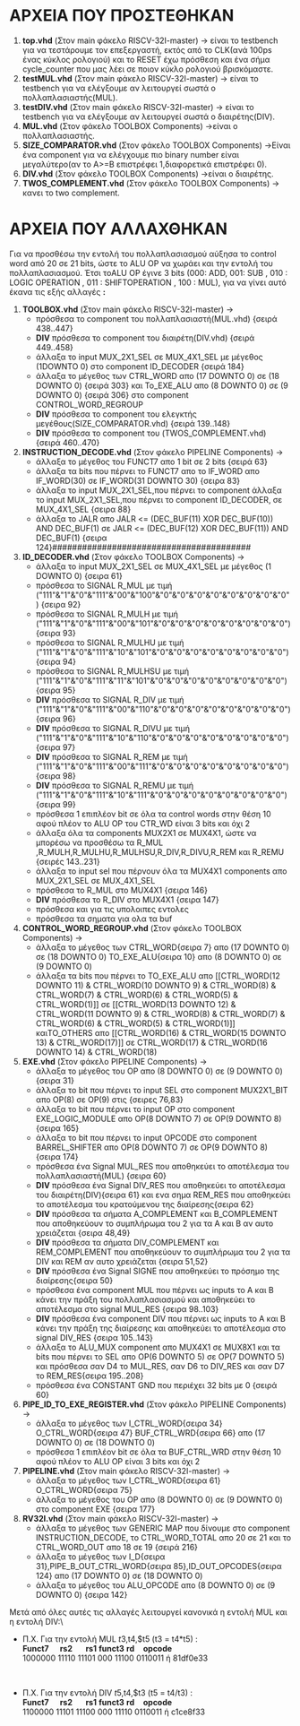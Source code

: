 # ΑΡΧΕΙΑ ΠΟΥ ΠΡΟΣΤΕΘΗΚΑΝ

1.  **top.vhd** (Στον main φάκελο RISCV-32I-master) -> είναι το testbench για να τεστάρουμε τον επεξεργαστή, εκτός από το CLK(ανά 100ps ένας κύκλος ρολογιού) και το RESET έχω πρόσθεση και ένα σήμα cycle_counter που μας λέει σε ποιον κύκλο ρολογιού βρισκόμαστε.
2. **testMUL.vhd** (Στον main φάκελο RISCV-32I-master) -> είναι το testbench για να ελέγξουμε αν λειτουργεί σωστά ο πολλαπλασιαστής(MUL).
3. **testDIV.vhd** (Στον main φάκελο RISCV-32I-master) -> είναι το testbench για να ελέγξουμε αν λειτουργεί σωστά ο διαιρέτης(DIV).
4. **MUL.vhd** (Στον φάκελο TOOLBOX Components) ->είναι ο πολλαπλασιαστής.
5. **SIZE_COMPARATOR.vhd** (Στον φάκελο TOOLBOX Components) ->Είναι ένα component για να ελέγχουμε πιο binary number είναι μεγαλύτερο(αν το Α>=Β επιστρέφει 1,διαφορετικά επιστρέφει 0).
6. **DIV.vhd** (Στον φάκελο TOOLBOX Components) ->είναι ο διαιρέτης.
7. **TWOS_COMPLEMENT.vhd** (Στον φάκελο TOOLBOX Components) -> κανει το two complement.

# ΑΡΧΕΙΑ ΠΟΥ ΑΛΛΑΧΘΗΚΑΝ
Για να προσθέσω την εντολή του πολλαπλασιασμού αύξησα το control word από 20 σε 21 bits, ώστε το ALU OP να χωράει και την εντολή του πολλαπλασιασμού. Έτσι τοALU OP έγινε 3 bits (000: ADD, 001: SUB , 010 : LOGIC OPERATION , 011 : SHIFTOPERATION , 100 : MUL), για να γίνει αυτό έκανα τις εξής αλλαγές **:**

1. **TOOLBOX.vhd** (Στον main φάκελο RISCV-32I-master) -> 
    * πρόσθεσα το component του πολλαπλασιαστή(MUL.vhd) {σειρά 438..447}
    * **DIV** πρόσθεσα το component του διαιρέτη(DIV.vhd) {σειρά 449..458}
    * άλλαξα το input MUX_2X1_SEL σε MUX_4X1_SEL με μέγεθος (1DOWNTO 0) στο component ID_DECODER {σειρά 184}
    * άλλαξα το μέγεθος των CTRL_WORD απο (17 DOWNTO 0) σε (18 DOWNTO 0) {σειρά 303} και To_EXE_ALU απο (8 DOWNTO 0) σε (9 DOWNTO 0) {σειρά 306} στο component CONTROL_WORD_REGROUP
    * **DIV** πρόσθεσα το component του ελεγκτής μεγέθους(SIZE_COMPARATOR.vhd) {σειρά 139..148}
    * **DIV** πρόσθεσα το component του (TWOS_COMPLEMENT.vhd) {σειρά 460..470}  
2. **INSTRUCTION_DECODE.vhd** (Στον φάκελο PIPELINE Components) ->
    * άλλαξα το μέγεθος του FUNCT7 απο 1 bit σε 2 bits {σειρά 63}
    * άλλαξα τα bits που πέρνει το FUNCT7 απο το IF_WORD απο IF_WORD(30) σε IF_WORD(31 DOWNTO 30) {σειρα 83}
    * άλλαξα το input MUX_2X1_SEL,που πέρνει το component άλλαξα το input MUX_2X1_SEL,που πέρνει το component ID_DECODER, σε MUX_4X1_SEL {σειρα 88}
    * άλλαξα το JALR απο JALR <= (DEC_BUF(11) XOR DEC_BUF(10)) AND DEC_BUF(1) σε JALR <= (DEC_BUF(12) XOR DEC_BUF(11)) AND DEC_BUF(1) {σειρα 124}########################################
3. **ID_DECODER.vhd** (Στον φάκελο TOOLBOX Components) ->
    * άλλαξα το input MUX_2X1_SEL σε MUX_4X1_SEL με μέγεθος (1 DOWNTO 0) {σειρα 61}
    * πρόσθεσα το SIGNAL R_MUL με τιμή ("111"&"1"&"0"&"111"&"00"&"100"&"0"&"0"&"0"&"0"&"0"&"0"&"0"&"0") {σειρα 92}
    * πρόσθεσα το SIGNAL R_MULH με τιμή ("111"&"1"&"0"&"111"&"00"&"101"&"0"&"0"&"0"&"0"&"0"&"0"&"0"&"0") {σειρα 93}
    * πρόσθεσα το SIGNAL R_MULHU με τιμή ("111"&"1"&"0"&"111"&"10"&"101"&"0"&"0"&"0"&"0"&"0"&"0"&"0"&"0") {σειρα 94}
    * πρόσθεσα το SIGNAL R_MULHSU με τιμή ("111"&"1"&"0"&"111"&"11"&"101"&"0"&"0"&"0"&"0"&"0"&"0"&"0"&"0") {σειρα 95}
    * **DIV** πρόσθεσα το SIGNAL R_DIV με τιμή ("111"&"1"&"0"&"111"&"00"&"110"&"0"&"0"&"0"&"0"&"0"&"0"&"0"&"0") {σειρα 96}
    * **DIV** πρόσθεσα το SIGNAL R_DIVU με τιμή ("111"&"1"&"0"&"111"&"10"&"110"&"0"&"0"&"0"&"0"&"0"&"0"&"0"&"0") {σειρα 97}
    * **DIV** πρόσθεσα το SIGNAL R_REM με τιμή ("111"&"1"&"0"&"111"&"00"&"111"&"0"&"0"&"0"&"0"&"0"&"0"&"0"&"0") {σειρα 98}
    * **DIV** πρόσθεσα το SIGNAL R_REMU με τιμή ("111"&"1"&"0"&"111"&"10"&"111"&"0"&"0"&"0"&"0"&"0"&"0"&"0"&"0") {σειρα 99}
    * πρόσθεσα 1 επιπλέον bit σε όλα τα control words στην θέση 10 αφού πλέον το ALU OP του CTR_WD είναι 3 bits και όχι 2
    * άλλαξα όλα τα components MUX2X1 σε MUX4X1, ώστε να μπορέσω να προσθέσω τα R_MUL ,R_MULH,R_MULHU,R_MULHSU,R_DIV,R_DIVU,R_REM  και R_REMU {σειρές 143..231}
    * άλλαξα το input sel που πέρνουν όλα τα MUX4X1 components απο MUX_2X1_SEL σε MUX_4X1_SEL
    * πρόσθεσα το R_MUL στο MUX4X1 {σειρα 146}
    * **DIV** πρόσθεσα το R_DIV στο MUX4X1 {σειρα 147}
    * πρόσθεσα και για τις υπολοιπες εντολες
    * πρόσθεσα τα σηματα για ολα τα buf
4. **CONTROL_WORD_REGROUP.vhd** (Στον φάκελο TOOLBOX Components) ->
    * άλλαξα το μέγεθος των CTRL_WORD{σειρα 7} απο (17 DOWNTO 0) σε (18 DOWNTO 0) TO_EXE_ALU{σειρα 10} απο (8 DOWNTO 0) σε (9 DOWNTO 0)
    * άλλαξα τα bits που πέρνει το TO_EXE_ALU απο [[CTRL_WORD(12 DOWNTO 11) & CTRL_WORD(10 DOWNTO 9) & CTRL_WORD(8) & CTRL_WORD(7) & CTRL_WORD(6) & CTRL_WORD(5) & CTRL_WORD(1)]] σε [[CTRL_WORD(13 DOWNTO 12) & CTRL_WORD(11 DOWNTO 9) & CTRL_WORD(8) & CTRL_WORD(7) & CTRL_WORD(6) & CTRL_WORD(5) & CTRL_WORD(1)]] καιTO_OTHERS απο [[CTRL_WORD(16) & CTRL_WORD(15 DOWNTO 13) & CTRL_WORD(17)]] σε CTRL_WORD(17) & CTRL_WORD(16 DOWNTO 14) & CTRL_WORD(18)
5. **ΕΧΕ.vhd** (Στον φάκελο PIPELINE Components) ->
    * άλλαξα το μέγεθος του OP απο (8 DOWNTO 0) σε (9 DOWNTO 0) {σειρα 31}
    * άλλαξα τo bit που πέρνει το input SEL στο component MUX2X1_BIT απο OP(8) σε OP(9) στις {σειρες 76,83}
    * άλλαξα τo bit που πέρνει το input OP στο component EXE_LOGIC_MODULE απο OP(8 DOWNTO 7) σε OP(9 DOWNTO 8) {σειρα 165}
    * άλλαξα τo bit που πέρνει το input OPCODE στο component BARREL_SHIFTER απο OP(8 DOWNTO 7) σε OP(9 DOWNTO 8) {σειρα 174}
    * πρόσθεσα ένα Signal MUL_RES που αποθηκεύει το αποτέλεσμα του πολλαπλασιαστή(MUL) {σειρα 60}
    * **DIV** πρόσθεσα ένα Signal DIV_RES που αποθηκεύει το αποτέλεσμα του διαιρέτη(DIV){σειρα 61} και ενα σημα REM_RES που αποθηκεύει το αποτέλεσμα του κρατούμενου της διαίρεσης{σειρα 62}
    * **DIV** πρόσθεσα τα σήματα A_COMPLEMENT και B_COMPLEMENT που αποθηκεύουν το συμπλήρωμα του 2 για τα A και B αν αυτο χρειάζεται {σειρα 48,49} 
    * **DIV** πρόσθεσα τα σήματα DIV_COMPLEMENT και REM_COMPLEMENT που αποθηκεύουν το συμπλήρωμα του 2 για τα DIV και REM αν αυτο χρειάζεται {σειρα 51,52}
    * **DIV** πρόσθεσα ένα Signal SIGNE που αποθηκεύει το πρόσημο της διαίρεσης{σειρα 50}
    * πρόσθεσα ένα component MUL που πέρνει ως inputs το A και B κάνει την πράξη του πολλαπλασιασμού και αποθηκεύει το αποτέλεσμα στο signal MUL_RES {σειρα 98..103}
    * **DIV** πρόσθεσα ένα component DIV που πέρνει ως inputs το A και B κάνει την πράξη της διαίρεσης και αποθηκεύει το αποτέλεσμα στο signal DIV_RES {σειρα 105..143}
    * άλλαξα τo ALU_MUX component απο MUX4X1 σε MUX8X1 και τα bits που πέρνει το SEL απο OP(6 DOWNTO 5) σε OP(7 DOWNTO 5) και πρόσθεσα σαν D4 το MUL_RES, σαν D6 το DIV_RES και σαν D7 το REM_RES{σειρα 195..208}
    * πρόσθεσα ένα CONSTANT GND που περιέχει 32 bits με 0 {σειρά 60}
6. **PIPE_ID_TO_EXE_REGISTER.vhd** (Στον φάκελο PIPELINE Components) ->
    * άλλαξα το μέγεθος των I_CTRL_WORD{σειρα 34} O_CTRL_WORD{σειρα 47} BUF_CTRL_WRD{σειρα 66} απο (17 DOWNTO 0) σε (18 DOWNTO 0)
    * πρόσθεσα 1 επιπλέον bit σε όλα τα BUF_CTRL_WRD στην θέση 10 αφού πλέον το ALU OP είναι 3 bits και όχι 2
7. **PIPELINE.vhd** (Στον main φάκελο RISCV-32I-master) ->
    * άλλαξα το μέγεθος των I_CTRL_WORD{σειρα 61} O_CTRL_WORD{σειρα 75}
    * άλλαξα το μέγεθος του OP απο (8 DOWNTO 0) σε (9 DOWNTO 0) στο component EXE {σειρα 177}
8. **RV32I.vhd** (Στον main φάκελο RISCV-32I-master) -> 
    * άλλαξα το μέγεθος των GENERIC MAP που δίνουμε στο component INSTRUCTION_DECODE, το CTRL_WORD_TOTAL απο 20 σε 21 και το CTRL_WORD_OUT απο 18 σε 19 {σειρά 216}
    * άλλαξα το μέγεθος των I_D{σειρα 31},PIPE_B_OUT_CTRL_WORD{σειρα 85},ID_OUT_OPCODES{σειρα 124} απο (17 DOWNTO 0) σε (18 DOWNTO 0)
    * άλλαξα το μέγεθος του ALU_OPCODE απο (8 DOWNTO 0) σε (9 DOWNTO 0) {σειρα 142}


Μετά από όλες αυτές τις αλλαγές λειτουργεί κανονικά η εντολή MUL και η εντολή DIV:\
* Π.Χ. Για την εντολή MUL $t3,$t4,$t5 (t3 = t4*t5) :\
**Funct7** &nbsp; &nbsp; **rs2** &nbsp; &nbsp; &nbsp;**rs1** **funct3** **rd** &nbsp; &nbsp;**opcode** \
1000000 11110 11101 000 11100 0110011 ή 81df0e33

<br>

* Π.Χ. Για την εντολή DIV $t5,$t4,$t3 (t5 = t4/t3) :\
**Funct7** &nbsp; &nbsp; **rs2** &nbsp; &nbsp; &nbsp;**rs1** **funct3** **rd** &nbsp; &nbsp;**opcode** \
1100000 11101 11100 000 11110 0110011 ή c1ce8f33
